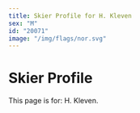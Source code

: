 ```yaml
---
title: Skier Profile for H. Kleven
sex: "M"
id: "20071"
image: "/img/flags/nor.svg" 
---
```


# Skier Profile

This page is for: H. Kleven.
    